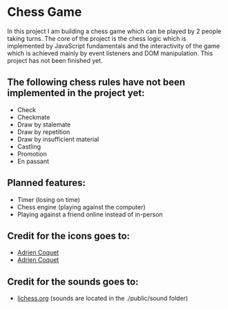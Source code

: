# Chess Game
In this project I am building a chess game which can be played by 2 people taking turns. The core of the project is the chess logic which is implemented by JavaScript fundamentals and the interactivity of the game which is achieved mainly by event listeners and DOM manipulation. This project has not been finished yet.

## The following chess rules have not been implemented in the project yet:
- Check
- Checkmate
- Draw by stalemate
- Draw by repetition
- Draw by insufficient material
- Castling
- Promotion
- En passant

## Planned features:
- Timer (losing on time)
- Chess engine (playing against the computer)
- Playing against a friend online instead of in-person

## Credit for the icons goes to:
- [Adrien Coquet](https://thenounproject.com/icon/chess-4220159/)
- [Adrien Coquet](https://thenounproject.com/icon/chess-4220166/)

## Credit for the sounds goes to:
- [lichess.org](https://github.com/lichess-org/lila/tree/master) (sounds are located in the ./public/sound folder)